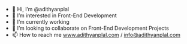 - 👋 Hi, I’m @adithyanplal
- 👀 I’m interested in Front-End Development
- 🌱 I’m currently working
- 💞️ I’m looking to collaborate on Front-End Development Projects
- 📫 How to reach me www.adithyanplal.com / info@adithyanplal.com

<!---
adithyanplal/adithyanplal is a ✨ special ✨ repository because its `README.md` (this file) appears on your GitHub profile.
You can click the Preview link to take a look at your changes.
--->
